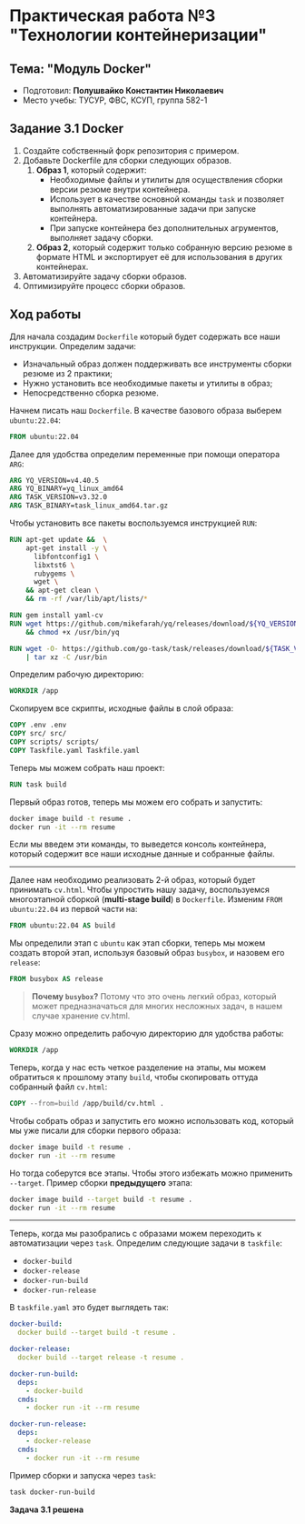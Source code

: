 # Практическая работа №3 "Технологии контейнеризации"
## Тема: "Модуль Docker"

- Подготовил: **Полушвайко Константин Николаевич**
- Место учебы: ТУСУР, ФВС, КСУП, группа 582-1

## Задание 3.1 Docker
1. Создайте собственный форк репозитория с примером.
1. Добавьте Dockerfile для сборки следующих образов.
    1. **Образ 1**, который содержит:
        - Необходимые файлы и утилиты для осуществления сборки версии резюме внутри контейнера.
        - Использует в качестве основной команды `task` и позволяет выполнять автоматизированные задачи при запуске контейнера.
        - При запуске контейнера без дополнительных агрументов, выполняет задачу сборки.
    1. **Образ 2**, который содержит только собранную версию резюме в формате HTML и экспортирует её для использования в других контейнерах.
1. Автоматизируйте задачу сборки образов.
1. Оптимизируйте процесс сборки образов.


## Ход работы
Для начала создадим `Dockerfile` который будет содержать все наши инструкции. Определим задачи:
- Изначальный образ должен поддерживать все инструменты сборки резюме из 2 практики;
- Нужно установить все необходимые пакеты и утилиты в образ;
- Непосредственно сборка резюме.

Начнем писать наш `Dockerfile`. В качестве базового образа выберем `ubuntu:22.04`:
```Dockerfile
FROM ubuntu:22.04
```

Далее для удобства определим переменные при помощи оператора `ARG`:
```Dockerfile
ARG YQ_VERSION=v4.40.5
ARG YQ_BINARY=yq_linux_amd64
ARG TASK_VERSION=v3.32.0
ARG TASK_BINARY=task_linux_amd64.tar.gz
```

Чтобы установить все пакеты воспользуемся инструкцией `RUN`:
```Dockerfile
RUN apt-get update &&  \
    apt-get install -y \
      libfontconfig1 \
      libxtst6 \
      rubygems \
      wget \
    && apt-get clean \
    && rm -rf /var/lib/apt/lists/*

RUN gem install yaml-cv
RUN wget https://github.com/mikefarah/yq/releases/download/${YQ_VERSION}/${YQ_BINARY} -O /usr/bin/yq \
    && chmod +x /usr/bin/yq

RUN wget -O- https://github.com/go-task/task/releases/download/${TASK_VERSION}/${TASK_BINARY} \
    | tar xz -C /usr/bin
```

Определим рабочую директорию:
```Dockerfile
WORKDIR /app
```

Скопируем все скрипты, исходные файлы в слой образа:
```Dockerfile
COPY .env .env
COPY src/ src/
COPY scripts/ scripts/
COPY Taskfile.yaml Taskfile.yaml
```

Теперь мы можем собрать наш проект:
```Dockerfile
RUN task build
```

Первый образ готов, теперь мы можем его собрать и запустить:
```bash
docker image build -t resume .
docker run -it --rm resume
```

Если мы введем эти команды, то выведется консоль контейнера, который содержит все наши исходные данные и собранные файлы.

---

Далее нам необходимо реализовать 2-й образ, который будет принимать `cv.html`. Чтобы упростить нашу задачу, воспользуемся многоэтапной сборкой (**multi-stage build**) в `Dockerfile`. Изменим `FROM ubuntu:22.04` из первой части на:
```Dockerfile
FROM ubuntu:22.04 AS build
```

Мы определили этап с `ubuntu` как этап сборки, теперь мы можем создать второй этап, используя базовый образ `busybox`, и назовем его `release`:
```Dockerfile
FROM busybox AS release
```

> **Почему `busybox`?** Потому что это очень легкий образ, который
>может предназначаться для многих несложных задач, в нашем случае
>хранение cv.html.

Сразу можно определить рабочую директорию для удобства работы:
```Dockerfile
WORKDIR /app
```

Теперь, когда у нас есть четкое разделение на этапы, мы можем обратиться к прошлому этапу `build`, чтобы скопировать оттуда собранный файл `cv.html`:
```Dockerfile
COPY --from=build /app/build/cv.html .
```

Чтобы собрать образ и запустить его можно использовать код, который мы уже писали для сборки первого образа:
```bash
docker image build -t resume .
docker run -it --rm resume
```

Но тогда соберутся все этапы. Чтобы этого избежать можно применить `--target`. Пример сборки **предыдущего** этапа:
```bash
docker image build --target build -t resume .
docker run -it --rm resume
```

---

Теперь, когда мы разобрались с образами можем переходить к автоматизации через `task`. Определим следующие задачи в `taskfile`:
- `docker-build`
- `docker-release`
- `docker-run-build`
- `docker-run-release`

В `taskfile.yaml` это будет выглядеть так:
```yaml
docker-build:
  docker build --target build -t resume .

docker-release:
  docker build --target release -t resume .

docker-run-build:
  deps:
    - docker-build
  cmds:
    - docker run -it --rm resume

docker-run-release:
  deps:
    - docker-release
  cmds:
    - docker run -it --rm resume
```

Пример сборки и запуска через `task`:
```bash
task docker-run-build
```

**Задача 3.1 решена**
